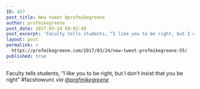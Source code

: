 ```yaml
---
ID: 457
post_title: New tweet @profmikegreene
author: profmikegreene
post_date: 2017-03-24 09:02:49
post_excerpt: 'Faculty tells students, “I like you to be right, but I don’t insist that you be right” #facshowunc'
layout: post
permalink: >
  https://profmikegreene.com/2017/03/24/new-tweet-profmikegreene-55/
published: true
---
```

Faculty tells students, “I like you to be right, but I don’t insist that you be right” #facshowunc
<cite>via <a href="https://twitter.com/profmikegreene/status/845274707519832065">@profmikegreene</a></cite>